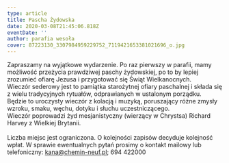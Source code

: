 ```yaml
---
type: article
title: Pascha Żydowska
date: 2020-03-08T21:45:06.818Z
eventDate: ''
author: parafia wesoła
cover: 87223130_3307984959229752_7119421653381021696_o.jpg
---
```

<!--StartFragment-->

Zapraszamy na wyjątkowe wydarzenie. Po raz pierwszy w parafii, mamy możliwość przeżycia prawdziwej paschy żydowskiej, po to by lepiej zrozumieć ofiarę Jezusa i przygotować się Świąt Wielkanocnych.\
Wieczór sederowy jest to pamiątka starożytnej ofiary paschalnej i składa się z wielu tradycyjnych rytuałów, odprawianych w ustalonym porządku.\
Będzie to uroczysty wieczór z kolacją i muzyką, poruszający różne zmysły wzroku, smaku, węchu, dotyku i słuchu uczestniczącego.\
Wieczór poprowadzi żyd mesjanistyczny (wierzący w Chrystsa) Richard Harvey z Wielkiej Brytanii.\
\
Liczba miejsc jest ograniczona. O kolejności zapisów decyduje kolejność wpłat. W sprawie ewentualnych pytań prosimy o kontakt mailowy lub telefoniczny: kana@chemin-neuf.pl; 694 422000

<!--EndFragment-->

